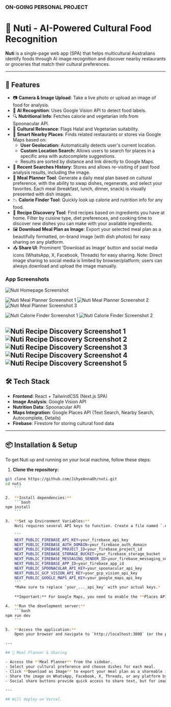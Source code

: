### ON-GOING PERSONAL PROJECT ###

# 🥗 Nuti - AI-Powered Cultural Food Recognition

**Nuti** is a single-page web app (SPA) that helps multicultural Australians identify foods through AI image recognition and discover nearby restaurants or groceries that match their cultural preferences.

---

## 🚀 Features

- 📷 **Camera & Image Upload**: Take a live photo or upload an image of food for analysis.
- 🧠 **AI Recognition**: Uses Google Vision API to detect food labels.
- 🔍 **Nutritional Info**: Fetches calorie and vegetarian info from Spoonacular API.
- 🕌 **Cultural Relevance**: Flags Halal and Vegetarian suitability.
- 📍 **Smart Nearby Places**: Finds related restaurants or stores via Google Maps based on:
    - **User Geolocation:** Automatically detects user's current location.
    - **Custom Location Search:** Allows users to search for places in a specific area with autocomplete suggestions.
    - Results are sorted by distance and link directly to Google Maps.
- 🔄 **Recent Searches History**: Stores and allows re-visiting of past food analysis results, including the image.
- 🥗 **Meal Planner Tool**: Generate a daily meal plan based on cultural preference, with the ability to swap dishes, regenerate, and select your favorites. Each meal (breakfast, lunch, dinner, snack) is visually presented with dish images.
- 📉 **Calorie Finder Tool**: Quickly look up calorie and nutrition info for any food.
- 🍳 **Recipe Discovery Tool**: Find recipes based on ingredients you have at home. Filter by cuisine type, diet preferences, and cooking time to discover new dishes you can make with your available ingredients.
- 🖼️ **Download Meal Plan as Image**: Export your selected meal plan as a beautifully formatted, on-brand image (with dish photos) for easy sharing on any platform.
- 📤 **Share UI**: Prominent 'Download as Image' button and social media icons (WhatsApp, X, Facebook, Threads) for easy sharing. Note: Direct image sharing to social media is limited by browser/platform; users can always download and upload the image manually.

### App Screenshots


![Nuti Homepage Screenshot](public/images/Landpage_screenshot_1.png)

![Nuti Meal Planner Screenshot 1](public/images/MealPlanner_screenshot_1.png)
![Nuti Meal Planner Screenshot 2](public/images/MealPlanner_screenshot_2.png)
![Nuti Meal Planner Screenshot 3](public/images/MealPlanner_screenshot_3.png)


![Nuti Calorie Finder Screenshot 1](public/images/CalorieFinder_screenshot_1.png)
![Nuti Calorie Finder Screenshot 2](public/images/CalorieFinder_screenshot_2.png)

![Nuti Recipe Discovery Screenshot 1](public/images/RecipeDiscovery_Screenshot1.png)
![Nuti Recipe Discovery Screenshot 2](public/images/RecipeDiscovery_Screenshot2.png)
![Nuti Recipe Discovery Screenshot 3](public/images/RecipeDiscovery_Screenshot3.png)
![Nuti Recipe Discovery Screenshot 4](public/images/RecipeDiscovery_Screenshot4.png)
![Nuti Recipe Discovery Screenshot 5](public/images/RecipeDiscovery_screenshot5.png)
---

## 🛠️ Tech Stack

- **Frontend**: React + TailwindCSS (Next.js SPA)
- **Image Analysis**: Google Vision API
- **Nutrition Data**: Spoonacular API
- **Maps Integration**: Google Places API (Text Search, Nearby Search, Autocomplete, Details)
- **Firebase**: Firestore for storing cultural food data

---

## 📦 Installation & Setup

To get Nuti up and running on your local machine, follow these steps:

1.  **Clone the repository:**
```bash
git clone https://github.com/JihyeAnnaOh/nuti.git
cd nuti
    ```

2.  **Install dependencies:**
    ```bash
npm install
    ```

3.  **Set up Environment Variables:**
    Nuti requires several API keys to function. Create a file named `.env.local` in the root of the project and add the following:

    ```
    NEXT_PUBLIC_FIREBASE_API_KEY=your_firebase_api_key
    NEXT_PUBLIC_FIREBASE_AUTH_DOMAIN=your_firebase_auth_domain
    NEXT_PUBLIC_FIREBASE_PROJECT_ID=your_firebase_project_id
    NEXT_PUBLIC_FIREBASE_STORAGE_BUCKET=your_firebase_storage_bucket
    NEXT_PUBLIC_FIREBASE_MESSAGING_SENDER_ID=your_firebase_messaging_sender_id
    NEXT_PUBLIC_FIREBASE_APP_ID=your_firebase_app_id
    NEXT_PUBLIC_SPOONACULAR_API_KEY=your_spoonacular_api_key
    NEXT_PUBLIC_GCP_VISION_API_KEY=your_gcp_vision_api_key
    NEXT_PUBLIC_GOOGLE_MAPS_API_KEY=your_google_maps_api_key
    ```
    *Make sure to replace `your_..._api_key` with your actual keys.*
    
    **Important:** For Google Maps, you need to enable the **Places API** and **Maps JavaScript API** in your Google Cloud Console to obtain `NEXT_PUBLIC_GOOGLE_MAPS_API_KEY`.

4.  **Run the development server:**
    ```bash
npm run dev
    ```

5.  **Access the application:**
    Open your browser and navigate to `http://localhost:3000` (or the port indicated in your terminal).

---

## 🥗 Meal Planner & Sharing

- Access the **Meal Planner** from the sidebar.
- Select your cultural preference and choose dishes for each meal.
- Click **Download as Image** to export your meal plan as a shareable image (includes your selected dishes and their photos, styled to match the NUTI brand).
- Share the image on WhatsApp, Facebook, X, Threads, or any platform by uploading the downloaded image.
- Social share buttons provide quick access to share text, but for image sharing, use the download feature.

---

## Will deploy on Vercel. 
